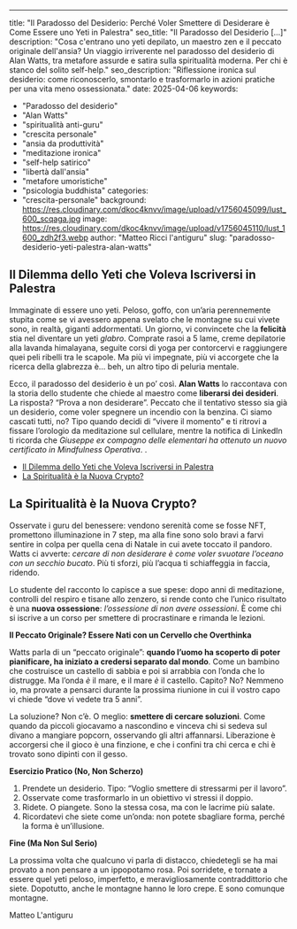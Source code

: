 ---
title: "Il Paradosso del Desiderio: Perché Voler Smettere di Desiderare è Come Essere uno Yeti in Palestra"
seo_title: "Il Paradosso del Desiderio [...]"
description: "Cosa c'entrano uno yeti depilato, un maestro zen e il peccato originale dell'ansia? Un viaggio irriverente nel paradosso del desiderio di Alan Watts, tra metafore assurde e satira sulla spiritualità moderna. Per chi è stanco del solito self-help."
seo_description: "Riflessione ironica sul desiderio: come riconoscerlo, smontarlo e trasformarlo in azioni pratiche per una vita meno ossessionata."
date: 2025-04-06
keywords:
  - "Paradosso del desiderio"
  - "Alan Watts"
  - "spiritualità anti-guru"
  - "crescita personale"
  - "ansia da produttività"
  - "meditazione ironica"
  - "self-help satirico"
  - "libertà dall'ansia"
  - "metafore umoristiche"
  - "psicologia buddhista"
categories:
  - "crescita-personale"
background: https://res.cloudinary.com/dkoc4knvv/image/upload/v1756045099/lust_600_scqaga.jpg
image: https://res.cloudinary.com/dkoc4knvv/image/upload/v1756045110/lust_1600_zdh2f3.webp
author: "Matteo Ricci l'antiguru"
slug: "paradosso-desiderio-yeti-palestra-alan-watts"

## Il Dilemma dello Yeti che Voleva Iscriversi in Palestra  

Immaginate di essere uno yeti. Peloso, goffo, con un’aria perennemente stupita come se vi avessero appena svelato che le montagne su cui vivete sono, in realtà, giganti addormentati. Un giorno, vi convincete che la **felicità** stia nel diventare un yeti *glabro*. Comprate rasoi a 5 lame, creme depilatorie alla lavanda himalayana, seguite corsi di yoga per contorcervi e raggiungere quei peli ribelli tra le scapole. Ma più vi impegnate, più vi accorgete che la ricerca della glabrezza è… beh, un altro tipo di peluria mentale.  

Ecco, il paradosso del desiderio è un po’ così. **Alan Watts** lo raccontava con la storia dello studente che chiede al maestro come **liberarsi dei desideri**. La risposta? “Prova a non desiderare”. Peccato che il tentativo stesso sia già un desiderio, come voler spegnere un incendio con la benzina. Ci siamo cascati tutti, no? Tipo quando decidi di “vivere il momento” e ti ritrovi a fissare l’orologio da meditazione sul cellulare, mentre la notifica di LinkedIn ti ricorda che *Giuseppe ex compagno delle elementari ha ottenuto un nuovo certificato in Mindfulness Operativa*.  .

- [Il Dilemma dello Yeti che Voleva Iscriversi in Palestra](#il-dilemma-dello-yeti-che-voleva-iscriversi-in-palestra)
- [La Spiritualità è la Nuova Crypto?](#la-spiritualità-è-la-nuova-crypto)


## La Spiritualità è la Nuova Crypto?  

Osservate i guru del benessere: vendono serenità come se fosse NFT, promettono illuminazione in 7 step, ma alla fine sono solo bravi a farvi sentire in colpa per quella cena di Natale in cui avete toccato il pandoro. Watts ci avverte: *cercare di non desiderare è come voler svuotare l’oceano con un secchio bucato*. Più ti sforzi, più l’acqua ti schiaffeggia in faccia, ridendo.  

Lo studente del racconto lo capisce a sue spese: dopo anni di meditazione, controlli del respiro e tisane allo zenzero, si rende conto che l’unico risultato è una **nuova ossessione**: *l’ossessione di non avere ossessioni*. È come chi si iscrive a un corso per smettere di procrastinare e rimanda le lezioni.  

**Il Peccato Originale? Essere Nati con un Cervello che Overthinka**  

Watts parla di un “peccato originale”: **quando l’uomo ha scoperto di poter pianificare, ha iniziato a credersi separato dal mondo**. Come un bambino che costruisce un castello di sabbia e poi si arrabbia con l’onda che lo distrugge. Ma l’onda *è* il mare, e il mare *è* il castello. Capito? No? Nemmeno io, ma provate a pensarci durante la prossima riunione in cui il vostro capo vi chiede “dove vi vedete tra 5 anni”.  

La soluzione? Non c’è. O meglio: **smettere di cercare soluzioni**. Come quando da piccoli giocavamo a nascondino e vinceva chi si sedeva sul divano a mangiare popcorn, osservando gli altri affannarsi. Liberazione è accorgersi che il gioco è una finzione, e che i confini tra chi cerca e chi è trovato sono dipinti con il gesso.  

**Esercizio Pratico (No, Non Scherzo)**  

1. Prendete un desiderio. Tipo: “Voglio smettere di stressarmi per il lavoro”.  
2. Osservate come trasformarlo in un obiettivo vi stressi il doppio.  
3. Ridete. O piangete. Sono la stessa cosa, ma con le lacrime più salate.  
4. Ricordatevi che siete come un’onda: non potete sbagliare forma, perché la forma è un’illusione.  

**Fine (Ma Non Sul Serio)**  

La prossima volta che qualcuno vi parla di distacco, chiedetegli se ha mai provato a non pensare a un ippopotamo rosa. Poi sorridete, e tornate a essere quel yeti peloso, imperfetto, e meravigliosamente contraddittorio che siete. Dopotutto, anche le montagne hanno le loro crepe. E sono comunque montagne.

Matteo L'antiguru